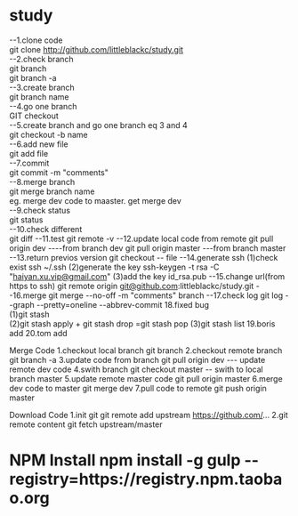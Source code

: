 # study
--1.clone code</br>
git clone http://github.com/littleblackc/study.git</br>
--2.check branch</br>
git branch</br>
git branch -a </br>
--3.create branch</br>
git branch name</br>
--4.go one branch</br>
GIT checkout <name>   </br>
--5.create branch and go one branch eq 3 and 4</br>
git checkout -b name</br>
--6.add new file</br>
git add file</br>
--7.commit</br>
git commit -m "comments"</br>
--8.merge branch</br>
git merge branch name</br> 
eg. merge dev code to maaster. get merge dev</br>
--9.check status</br>
git status</br>
--10.check different</br>
git diff
--11.test 
git remote -v
--12.update local code from remote
git pull origin dev ----from branch dev
git pull origin master ---from branch master
--13.return previos version
git checkout -- file
--14.generate ssh
(1)check exist ssh
~/.ssh
(2)generate the key
ssh-keygen -t rsa -C "haiyan.xu.vip@gmail.com"
(3)add the key
id_rsa.pub
--15.change url(from https to ssh)
git remote origin git@github.com:littleblackc/study.git
--16.merge
git merge --no-off -m "comments" branch
--17.check log
git log --graph --pretty=oneline --abbrev-commit
18.fixed bug</br>
(1)git stash</br>
(2)git stash apply + git stash drop =git stash pop
(3)git stash list
19.boris add
20.tom add


Merge Code
1.checkout local branch
git branch
2.checkout remote branch
git branch -a
3.update code from branch
git pull origin dev --- update remote dev code
4.swith branch
git checkout master  -- swith to local branch master
5.update remote master code
git pull origin master
6.merge dev code to master
git merge dev
7.pull code to remote
git push origin master

Download Code
1.init git
git remote add upstream https://github.com/...
2.git remote content
git fetch upstream/master

<h1>NPM Install
npm install -g gulp --registry=https://registry.npm.taobao.org
